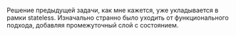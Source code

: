 Решение предыдущей задачи, как мне кажется, уже укладывается в рамки stateless. Изначально странно было уходить от функционального подхода, добавляя промежуточный слой с состоянием.